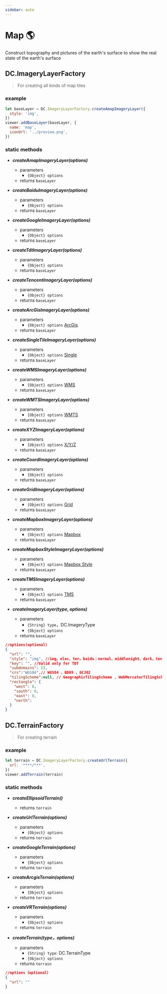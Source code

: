```yaml
---
sidebar: auto
---
```


# Map 🌎

Construct topography and pictures of the earth's surface to show the real state of the earth's surface

## DC.ImageryLayerFactory

> For creating all kinds of map tiles

### example

```js
let baseLayer = DC.ImageryLayerFactory.createAmapImageryLayer({
  style: 'img',
})
viewer.addBaseLayer(baseLayer, {
  name: 'map',
  iconUrl: '../preview.png',
})
```

### static methods

- **_createAmapImageryLayer(options)_**

  - parameters
    - `{Object} options`
  - returns `baseLayer`

- **_createBaiduImageryLayer(options)_**

  - parameters
    - `{Object} options`
  - returns `baseLayer`

- **_createGoogleImageryLayer(options)_**

  - parameters
    - `{Object} options`
  - returns `baseLayer`

- **_createTdtImageryLayer(options)_**

  - parameters
    - `{Object} options`
  - returns `baseLayer`

- **_createTencentImageryLayer(options)_**

  - parameters
    - `{Object} options`
  - returns `baseLayer`

- **_createArcGisImageryLayer(options)_**

  - parameters
    - `{Object} options` [ArcGis](http://resource.dvgis.cn/cesium-docs/ArcGisMapServerImageryProvider.html#.ConstructorOptions)
  - returns `baseLayer`

- **_createSingleTileImageryLayer(options)_**

  - parameters
    - `{Object} options` [Single](http://resource.dvgis.cn/cesium-docs/SingleTileImageryProvider.html#.ConstructorOptions)
  - returns `baseLayer`

- **_createWMSImageryLayer(options)_**

  - parameters
    - `{Object} options` [WMS](http://resource.dvgis.cn/cesium-docs/WebMapServiceImageryProvider.html#.ConstructorOptions)
  - returns `baseLayer`

- **_createWMTSImageryLayer(options)_**

  - parameters
    - `{Object} options` [WMTS](http://resource.dvgis.cn/cesium-docs/WebMapTileServiceImageryProvider.html#.ConstructorOptions)
  - returns `baseLayer`

- **_createXYZImageryLayer(options)_**

  - parameters
    - `{Object} options` [X/Y/Z](http://resource.dvgis.cn/cesium-docs/UrlTemplateImageryProvider.html#.ConstructorOptions)
  - returns `baseLayer`

- **_createCoordImageryLayer(options)_**

  - parameters
    - `{Object} options`
  - returns `baseLayer`

- **_createGridImageryLayer(options)_**

  - parameters
    - `{Object} options` [Grid](http://resource.dvgis.cn/cesium-docs/GridImageryProvider.html#.ConstructorOptions)
  - returns `baseLayer`

- **_createMapboxImageryLayer(options)_**

  - parameters
    - `{Object} options` [Mapbox](http://resource.dvgis.cn/cesium-docs/MapboxImageryProvider.html#.ConstructorOptions)
  - returns `baseLayer`

- **_createMapboxStyleImageryLayer(options)_**

  - parameters
    - `{Object} options` [Mapbox Style](http://resource.dvgis.cn/cesium-docs/MapboxStyleImageryProvider.html#.ConstructorOptions)
  - returns `baseLayer`

- **_createTMSImageryLayer(options)_**

  - parameters
    - `{Object} options` [TMS](http://resource.dvgis.cn/cesium-docs/TileMapServiceImageryProvider.html#.ConstructorOptions)
  - returns `baseLayer`

- **_createImageryLayer(type, options)_**

  - parameters
    - `{String} type`，DC.ImageryType
    - `{Object} options`
  - returns `baseLayer`

```json
//options(optional)
{
  "url": "",
  "style": "img", //img、elec、ter。baidu：normal、middlenight、dark，tencent：img,1、4
  "key": "", //Valid only for TDT
  "subdomains": [],
  "crs":"WGS84",// WGS84 、BD09 、GCJ02
  "tilingScheme":null, // GeographicTilingScheme , WebMercatorTilingScheme
  "rectangle": {
    "west": 0,
    "south": 0,
    "east": 0,
    "north":
  }
}
```

## DC.TerrainFactory

> For creating terrain

### example

```js
let terrain = DC.ImageryLayerFactory.createUrlTerrain({
  url: '****/***',
})
viewer.addTerrain(terrain)
```

### static methods

- **_createEllipsoidTerrain()_**

  - returns `terrain`

- **_createUrlTerrain(options)_**

  - parameters
    - `{Object} options`
  - returns `terrain`

- **_createGoogleTerrain(options)_**

  - parameters
    - `{Object} options`
  - returns `terrain`

- **_createArcgisTerrain(options)_**

  - parameters
    - `{Object} options`
  - returns `terrain`

- **_createVRTerrain(options)_**

  - parameters
    - `{Object} options`
  - returns `terrain`

- **_createTerrain(type，options)_**

  - parameters
    - `{String} type`: DC.TerrainType
    - `{Object} options`
  - returns `terrain`

```json
//options（optional）
{
  "url": ""
}
```
